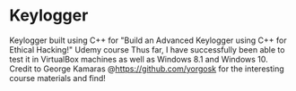 # Keylogger
Keylogger built using C++ for "Build an Advanced Keylogger using C++ for Ethical Hacking!" Udemy course 
Thus far, I have successfully been able to test it in VirtualBox machines as well as Windows 8.1 and Windows 10.
Credit to George Kamaras @https://github.com/yorgosk for the interesting course materials and find!
